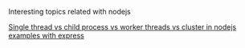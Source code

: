 Interesting topics related with nodejs

[Single thread vs child process vs worker threads vs cluster in nodejs examples with express](https://alvinlal.netlify.app/blog/single-thread-vs-child-process-vs-worker-threads-vs-cluster-in-nodejs)
